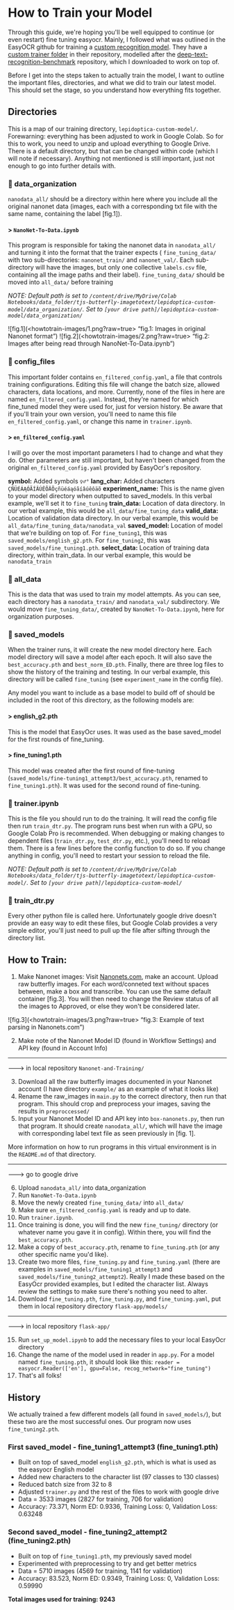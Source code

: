 # How to Train your Model

Through this guide, we're hoping you'll be well equipped to continue (or even restart) fine tuning easyocr. Mainly, I followed what was outlined in the EasyOCR github for training a [custom recognition model](https://github.com/JaidedAI/EasyOCR/blob/master/custom_model.md). They have a [custom trainer folder](https://github.com/JaidedAI/EasyOCR/tree/master/trainer) in their repository, modelled after the [deep-text-recognition-benchmark](https://github.com/clovaai/deep-text-recognition-benchmark) repository, which I downloaded to work on top of.

Before I get into the steps taken to actually train the model, I want to outline the important files, directories, and what we did to train our latest model. This should set the stage, so you understand how everything fits together.

## Directories
This is a map of our training directory, `lepidoptica-custom-model/`. Forewarning: everything has been adjusted to work in Google Colab. So for this to work, you need to unzip and upload everything to Google Drive. There is a default directory, but that can be changed within code (which I will note if necessary). Anything not mentioned is still important, just not enough to go into further details with. 

### :butterfly: data_organization

`nanodata_all/` should be a directory within here where you include all the original nanonet data (images, each with a corresponding txt file with the same name, containing the label [fig.1]).

#### > `NanoNet-To-Data.ipynb`
This program is responsible for taking the nanonet data in `nanodata_all/` and turning it into the format that the trainer expects ( `fine_tuning_data/` with two sub-directories: `nanonet_train/` and `nanonet_val/`. Each sub-directory will have the images, but only one collective `labels.csv` file, containing all the image paths and their label). `fine_tuning_data/` should be moved into `all_data/` before training

*NOTE: Default path is set to `/content/drive/MyDrive/Colab Notebooks/data_folder/tjs-butterfly-imagetotext/lepidoptica-custom-model/data_organization/`. Set to `[your drive path]/lepidoptica-custom-model/data_organization/`*

![fig.1](<howtotrain-images/1.png?raw=true> “fig.1: Images in original Nanonet format”)
![fig.2](<howtotrain-images/2.png?raw=true> “fig.2: Images after being read through NanoNet-To-Data.ipynb”)

### :butterfly: config_files
This important folder contains `en_filtered_config.yaml`, a file that controls training configurations. Editing this file will change the batch size, allowed characters, data locations, and more. Currently, none of the files in here are named `en_filtered_config.yaml`. Instead, they're named for which fine_tuned model they were used for, just for version history. Be aware that if you'll train your own version, you'll need to name this file `en_filtered_config.yaml`, or change this name in `trainer.ipynb`. 

#### > `en_filtered_config.yaml`
I will go over the most important parameters I had to change and what they do. Other parameters are still important, but haven't been changed from the original `en_filtered_config.yaml` provided by EasyOcr's repository.

**symbol:** Added symbols `♀♂°`
**lang_char:** Added characters `ÇÑÜÉÁĄÓÃÍÂÚÊÔÄÕçñüéáąóãíâúêôäõ`
**experiment_name:** This is the name given to your model directory when outputted to saved_models. In this verbal example, we'll set it to `fine_tuning`
**train_data:** Location of data directory. In our verbal example, this would be `all_data/fine_tuning_data`
**valid_data:** Location of validation data directory. In our verbal example, this would be `all_data/fine_tuning_data/nanodata_val`
**saved_model:** Location of model that we're building on top of. For `fine_tuning1`, this was `saved_models/english_g2.pth`. For `fine_tuning2`, this was `saved_models/fine_tuning1.pth`.
**select_data:** Location of training data directory, within train_data. In our verbal example, this would be `nanodata_train`

### :butterfly: all_data
This is the data that was used to train my model attempts. As you can see, each directory has a `nanodata_train/` and `nanodata_val/` subdirectory. We would move `fine_tuning_data/`, created by `NanoNet-To-Data.ipynb`, here for organization purposes. 

### :butterfly: saved_models
When the trainer runs, it will create the new model directory here. Each model directory will save a model after each epoch. It will also save the `best_accuracy.pth` and `best_norm_ED.pth`. Finally, there are three log files to show the history of the training and testing. In our verbal example, this directory will be called `fine_tuning` (see `experiment_name` in the config file).

Any model you want to include as a base model to build off of should be included in the root of this directory, as the following models are:

#### > english_g2.pth
This is the model that EasyOcr uses. It was used as the base saved_model for the first rounds of fine_tuning.
#### > fine_tuning1.pth
This model was created after the first round of fine-tuning (`saved_models/fine-tuning1_attempt3/best_accuracy.pth`, renamed to `fine_tuning1.pth`). It was used for the second round of fine-tuning.

### :butterfly: trainer.ipynb
This is the file you should run to do the training. It will read the config file then run `train_dtr.py`. The program runs best when run with a GPU, so Google Colab Pro is recommended. When debugging or making changes to dependent files (`train_dtr.py`, `test_dtr.py`, etc.), you'll need to reload them. There is a few lines before the config function to do so.  If you change anything in config, you'll need to restart your session to reload the file.

*NOTE: Default path is set to `/content/drive/MyDrive/Colab Notebooks/data_folder/tjs-butterfly-imagetotext/lepidoptica-custom-model/`. Set to `[your drive path]/lepidoptica-custom-model/`*

### :butterfly: train_dtr.py
Every other python file is called here. Unfortunately google drive doesn't provide an easy way to edit these files, but Google Colab provides a very simple editor, you'll just need to pull up the file after sifting through the directory list.

## How to Train:

1. Make Nanonet images: Visit [Nanonets.com](https://nanonets.com/), make an account. Upload raw butterfly images. For each word/conneted text without spaces between, make a box and transcribe. You can use the same default container [fig.3]. You will then need to change the Review status of all the images to Approved, or else they won't be considered later. 

![fig.3](<howtotrain-images/3.png?raw=true> “fig.3: Example of text parsing in Nanonets.com”)

2. Make note of the Nanonet Model ID (found in Workflow Settings) and API key (found in Account Info)

---

---> in local repository `Nanonet-and-Training/`

3. Download all the raw butterfly images documented in your Nanonet account (I have directory `example/` as an example of what it looks like)
4. Rename the raw_images in `main.py` to the correct directory, then run that program. This should crop and preprocess your images, saving the results in `preproccessed/`
5. Input your Nanonet Model ID and API key into `box-nanonets.py`, then run that program. It should create `nanodata_all/`, which will have the image with corresponding label text file as seen previously in [fig. 1].

More information on how to run programs in this virtual environment is in the `README.md` of that directory.

---


---> go to google drive

6. Upload `nanodata_all/` into data_organization
7. Run `NanoNet-To-Data.ipynb`
8. Move the newly created `fine_tuning_data/` into `all_data/`
9. Make sure `en_filtered_config.yaml` is ready and up to date.
10. Run `trainer.ipynb`.
11. Once training is done, you will find the new `fine_tuning/` directory (or whatever name you gave it in config). Within there, you will find the `best_accuracy.pth`.
12. Make a copy of `best_accuracy.pth`, rename to `fine_tuning.pth` (or any other specific name you'd like). 
13. Create two more files, `fine_tuning.py` and `fine_tuning.yaml` (there are examples in `saved_models/fine_tuning1_attempt3` and `saved_models/fine_tuning2_attempt2`). Really I made these based on the EasyOcr provided examples, but I edited the character list. Always review the settings to make sure there's nothing you need to alter.
14. Download `fine_tuning.pth`, `fine_tuning.py`, and `fine_tuning.yaml`, put them in local repository directory `flask-app/models/`

---

---> in local repository `flask-app/`

15. Run `set_up_model.ipynb` to add the necessary files to your local EasyOcr directory
16. Change the name of the model used in reader in `app.py`. For a model named `fine_tuning.pth`, it should look like this: `reader = easyocr.Reader(['en'], gpu=False, recog_network="fine_tuning")`
17. That's all folks!

## History
We actually trained a few different models (all found in `saved_models/`), but these two are the most successful ones. Our program now uses `fine_tuning2.pth`.

### First saved_model - fine_tuning1_attempt3 (fine_tuning1.pth)
- Built on top of saved_model `english_g2.pth`, which is what is used as the easyocr English model
- Added new characters to the character list (97 classes to 130 classes)
- Reduced batch size from 32 to 8
- Adjusted `trainer.py` and the rest of the files to work with google drive
- Data = 3533 images (2827 for training, 706 for validation)
- Accuracy: 73.371, Norm ED: 0.9336, Training Loss: 0, Validation Loss: 0.63248

### Second saved_model - fine_tuning2_attempt2 (fine_tuning2.pth)
- Built on top of `fine_tuning1.pth`, my previously saved model
- Experimented with preprocessing to try and get better metrics
- Data = 5710 images (4569 for training, 1141 for validation)
- Accuracy: 83.523, Norm ED: 0.9349, Training Loss: 0, Validation Loss: 0.59990

**Total images used for training: 9243**
